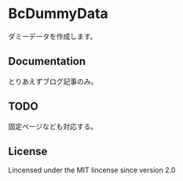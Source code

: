 BcDummyData
==========
ダミーデータを作成します。

Documentation
-------
とりあえずブログ記事のみ。

TODO
-------
固定ページなども対応する。

License
-------

Lincensed under the MIT lincense since version 2.0